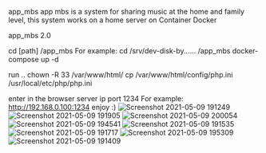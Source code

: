 app_mbs 
app mbs is a system for sharing music at the home and family level, this system works on a home server on  Container Docker

app_mbs 2.0

cd [path] /app_mbs
For example:
cd /srv/dev-disk-by...... /app_mbs
docker-compose up -d

run ..
chown -R 33 /var/www/html/
cp /var/www/html/config/php.ini /usr/local/etc/php/php.ini

enter in the browser server ip port 1234
For example: http://192.168.0.100:1234
enjoy :)
![Screenshot 2021-05-09 191249](https://user-images.githubusercontent.com/46408631/117582429-9d31ad80-b10a-11eb-9e32-099722287597.png)
![Screenshot 2021-05-09 191905](https://user-images.githubusercontent.com/46408631/117582432-a589e880-b10a-11eb-9257-1809849f5669.png)
![Screenshot 2021-05-09 200054](https://user-images.githubusercontent.com/46408631/117582438-afabe700-b10a-11eb-837a-cf3d01331222.png)
![Screenshot 2021-05-09 194541](https://user-images.githubusercontent.com/46408631/117582491-e550d000-b10a-11eb-8ba5-f3ada80a2c0f.png)
![Screenshot 2021-05-09 191535](https://user-images.githubusercontent.com/46408631/117582494-e84bc080-b10a-11eb-9024-838c22911003.png)
![Screenshot 2021-05-09 191717](https://user-images.githubusercontent.com/46408631/117582532-15986e80-b10b-11eb-96f1-29af9de85bc5.png)
![Screenshot 2021-05-09 195309](https://user-images.githubusercontent.com/46408631/117582538-1a5d2280-b10b-11eb-8be5-b81304e32b41.png)
![Screenshot 2021-05-09 191409](https://user-images.githubusercontent.com/46408631/117582544-21843080-b10b-11eb-94b0-03c6325f8a2f.png)
